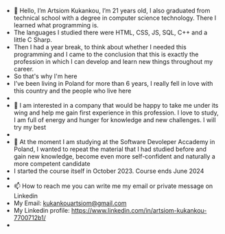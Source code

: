 
- 👋 Hello, I’m Artsiom Kukankou, I’m 21 years old, I also graduated from technical school with a degree in computer science technology. There I learned what programming is.
-  The languages ​​I studied there were HTML, CSS, JS, SQL, C++ and a little C Sharp.
-  Then I had a year break, to think about whether I needed this programming and I came to the conclusion that this is exactly the profession in which I can develop and learn new things throughout my career.
-  So that's why I'm here
-  I’ve been living in Poland for more than 6 years, I really fell in love with this country and the people who live here 
-  
- 👀 I am interested in a company that would be happy to take me under its wing and help me gain first experience in this profession. I love to study, I am full of energy and hunger for knowledge and new challenges. I will try my best
- 
-  🌱 At the moment I am studying at the Software Devoleper Accademy in Poland, I wanted to repeat the material that I had studied before and gain new knowledge, become even more self-confident and naturally a more competent candidate
-  I started the course itself in October 2023. Course ends June 2024
-  
-  📫 How to reach me you can write me my email or private message on Linkedin
-  My Email: kukankouartsiom@gmail.com
-  My Linkedin profile: https://www.linkedin.com/in/artsiom-kukankou-7700712b1/
-  
